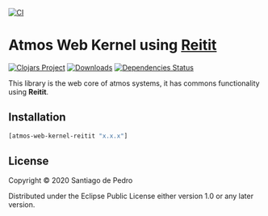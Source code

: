 [![CI](https://github.com/AtmosSystem/Web-Kernel-Reitit/actions/workflows/release.yml/badge.svg)](https://github.com/AtmosSystem/Web-Kernel-Reitit/actions/workflows/release.yml)

# Atmos Web Kernel using [Reitit](https://github.com/metosin/reitit)

[![Clojars Project](https://img.shields.io/clojars/v/org.clojars.atmos-system/atmos-web-kernel-reitit.svg)](https://clojars.org/org.clojars.atmos-system/atmos-web-kernel-reitit)
[![Downloads](https://versions.deps.co/AtmosSystem/atmos-web-kernel-reitit/downloads.svg)](https://versions.deps.co/AtmosSystem/atmos-web-kernel-reitit)
[![Dependencies Status](https://versions.deps.co/AtmosSystem/atmos-web-kernel-reitit/status.svg)](https://versions.deps.co/AtmosSystem/atmos-web-kernel-reitit)

This library is the web core of atmos systems, it has commons functionality using **Reitit**.

## Installation
```clojure
[atmos-web-kernel-reitit "x.x.x"]
```

## License

Copyright © 2020 Santiago de Pedro

Distributed under the Eclipse Public License either version 1.0 or any later version.
